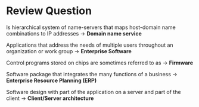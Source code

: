 # Review Question

Is hierarchical system of name-servers that maps host-domain name combinations to IP addresses → **Domain name service**

Applications that address the needs of multiple users throughout an organization or work group → **Enterprise Software**

Control programs stored on chips are sometimes referred to as → **Firmware**

Software package that integrates the many functions of a business → **Enterprise Resource Planning (ERP)**

Software design with part of the application on a server and part of the client → **Client/Server architecture**
